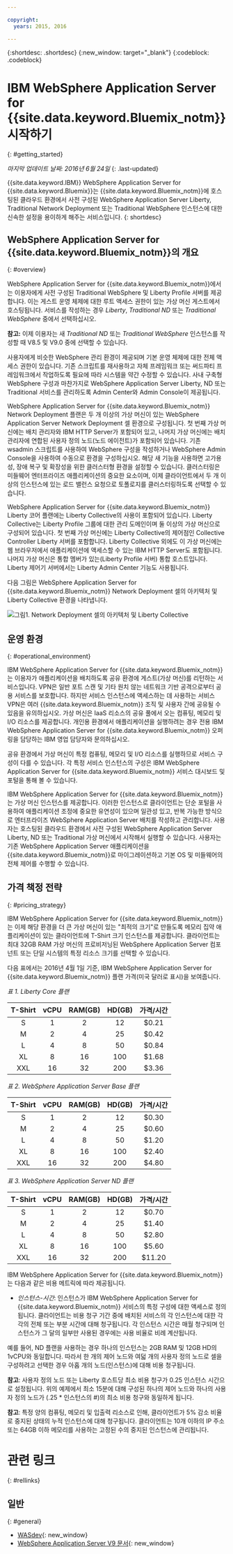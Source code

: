```yaml
---

copyright:
  years: 2015, 2016

---
```


{:shortdesc: .shortdesc}
{:new_window: target="_blank"}
{:codeblock: .codeblock}

# IBM WebSphere Application Server for {{site.data.keyword.Bluemix_notm}} 시작하기
{: #getting_started}

*마지막 업데이트 날짜: 2016년 6월 24일*
{: .last-updated}

{{site.data.keyword.IBM}} WebSphere Application Server for {{site.data.keyword.Bluemix}}는 {{site.data.keyword.Bluemix_notm}}에 호스팅된 클라우드 환경에서 사전 구성된 WebSphere Application Server Liberty, Traditional Network Deployment 또는 Traditional WebSphere 인스턴스에 대한 신속한 설정을 용이하게 해주는 서비스입니다.
{: shortdesc}

## WebSphere Application Server for {{site.data.keyword.Bluemix_notm}}의 개요
{: #overview}

WebSphere Application Server for {{site.data.keyword.Bluemix_notm}}에서는 이용자에게 사전 구성된 Traditional WebSphere 및 Liberty Profile 서버를 제공합니다. 이는 게스트 운영 체제에 대한 루트 액세스 권한이
있는 가상 머신 게스트에서 호스팅됩니다. 서비스를 작성하는 경우 *Liberty*, *Traditional ND* 또는 *Traditional WebSphere* 중에서 선택하십시오. 

**참고:** 이제 이용자는 새 *Traditional ND* 또는 *Traditional WebSphere* 인스턴스를 작성할 때 V8.5 및 V9.0 중에 선택할 수 있습니다. 

사용자에게 비슷한 WebSphere 관리 환경이 제공되며 기본 운영 체제에 대한
전체 액세스 권한이 있습니다. 기존 스크립트를 재사용하고 자체 프레임워크 또는 써드파티
프레임워크에서 작업하도록 필요에 따라 시스템을 약간 수정할 수 있습니다. 사내 구축형 WebSphere 구성과 마찬가지로 WebSphere Application Server Liberty, ND 또는 Traditional 서비스를 관리하도록 Admin Center와 Admin Console이 제공됩니다.

WebSphere Application Server for {{site.data.keyword.Bluemix_notm}} Network Deployment 플랜은 두 개 이상의 가상 머신이 있는 WebSphere Application Server Network Deployment 셀 환경으로 구성됩니다. 첫 번째 가상 머신에는 배치 관리자와 IBM HTTP Server가 포함되어 있고, 나머지 가상 머신에는 배치 관리자에 연합된 사용자 정의 노드(노드 에이전트)가 포함되어 있습니다. 기존 wsadmin 스크립트를 사용하여 WebSphere 구성을 작성하거나
WebSphere Admin Console을 사용하여 수동으로 환경을 구성하십시오. 해당 새 기능을
사용하면 고가용성, 장애 복구 및 확장성을 위한 클러스터형 환경을 설정할 수 있습니다. 클러스터링은
미들웨어 엔터프라이즈 애플리케이션의 중요한 요소이며, 이제 클라이언트에서 두 개 이상의
인스턴스에 있는 로드 밸런스 요청으로 토폴로지를 클러스터링하도록 선택할 수 있습니다.


WebSphere Application Server for {{site.data.keyword.Bluemix_notm}} Liberty 코어 플랜에는 Liberty Collective의 사용이 포함되어 있습니다. Liberty Collective는 Liberty Profile 그룹에 대한 관리 도메인이며 둘 이상의 가상 머신으로 구성되어 있습니다. 첫 번째
가상 머신에는 Liberty Collective의 제어점인 Collective Controller Liberty 서버를
포함합니다. Liberty Collective 외에도 이 가상 머신에는 웹 브라우저에서
애플리케이션에 액세스할 수 있는 IBM HTTP Server도 포함됩니다. 나머지
가상 머신은 통합 멤버가 있는(Liberty Profile 서버) 통합
호스트입니다. Liberty 제어기 서버에서는 Liberty Admin Center 기능도 사용됩니다.

다음 그림은 WebSphere Application Server for {{site.data.keyword.Bluemix_notm}} Network Deployment 셀의 아키텍처 및 Liberty Collective 환경을 나타냅니다.

![그림1. Network Deployment 셀의 아키텍처 및 Liberty Collective](images/CellCollectiveDiagram.gif)

## 운영 환경
{: #operational_environment}

IBM WebSphere Application Server for {{site.data.keyword.Bluemix_notm}}는 이용자가 애플리케이션을 배치하도록 공유 환경에 게스트(가상 머신)를 리턴하는 서비스입니다. VPN은
일반 포트 스캔 및 기타 원치 않는 네트워크 기반 공격으로부터 공용 서비스를 보호합니다.
하지만 서비스 인스턴스에 액세스하는 데 사용하는 서비스 VPN은 여러 {{site.data.keyword.Bluemix_notm}} 조직 및 사용자 간에 공유될 수 있음을 유의하십시오. 가상 머신은 IaaS 리소스의 공유 풀에서 오는 컴퓨팅, 메모리 및 I/O 리소스를 제공합니다. 개인용 환경에서 애플리케이션을 실행하려는 경우 전용 IBM WebSphere Application Server for {{site.data.keyword.Bluemix_notm}} 오퍼링을 담당하는 IBM 영업 담당자와 문의하십시오. 

공유 환경에서 가상 머신이 특정 컴퓨팅, 메모리 및 I/O 리소스를 실행하므로
서비스 구성이 다를 수 있습니다. 각 특정 서비스 인스턴스의 구성은 IBM WebSphere Application Server for {{site.data.keyword.Bluemix_notm}} 서비스 대시보드 및 포털을 통해 볼 수 있습니다.

IBM WebSphere Application Server for {{site.data.keyword.Bluemix_notm}}는 가상 머신 인스턴스를 제공합니다. 이러한 인스턴스로 클라이언트는 단순 포털을 사용하여 애플리케이션 조정에 중요한 유연성이 있으며 일관성 있고, 반복 가능한 방식으로 엔터프라이즈 WebSphere Application Server 배치를 작성하고 관리합니다. 사용자는 호스팅된 클라우드 환경에서 사전 구성된 WebSphere Application Server Liberty, ND 또는 Traditional 가상 머신에서 시작해서 실행할 수 있습니다. 사용자는 기존 WebSphere Application Server 애플리케이션을 {{site.data.keyword.Bluemix_notm}}로 마이그레이션하고 기본 OS 및 미들웨어의 전체 제어를 수행할 수 있습니다. 

## 가격 책정 전략
{: #pricing_strategy}

IBM WebSphere Application Server for {{site.data.keyword.Bluemix_notm}}는 이제 해당 환경을 더 큰 가상 머신이 있는 "최적의 크기"로 만들도록 메모리 집약 애플리케이션이 있는 클라이언트에 T-Shirt 크기 인스턴스를 제공합니다. 클라이언트는 최대 32GB RAM 가상 머신의 프로비저닝된 WebSphere Application Server 컴포넌트 또는 단일 시스템의 특정 리소스 크기를 선택할 수 있습니다.

다음 표에서는 2016년 4월 1일 기준, IBM WebSphere Application Server for {{site.data.keyword.Bluemix_notm}} 플랜 가격(미국 달러로 표시)을 보여줍니다.

*표 1. Liberty Core 플랜*

| **T-Shirt** | **vCPU** | **RAM(GB)** | **HD(GB)** | **가격/시간** |       
|:-------------:|:----------:|:--------------:|:-------------:|:--------------:|
| S | 1 | 2 | 12 | $0.21 |
| M | 2 | 4 | 25 | $0.42 |
| L | 4 | 8 | 50 | $0.84 |
| XL | 8 | 16 | 100 | $1.68 |
| XXL | 16 | 32 | 200 | $3.36 |

*표 2. WebSphere Application Server Base 플랜*

| **T-Shirt** | **vCPU** | **RAM(GB)** | **HD(GB)** | **가격/시간** |       
|:-------------:|:----------:|:--------------:|:-------------:|:--------------:|
| S | 1 | 2 | 12 | $0.30 |
| M | 2 | 4 | 25 | $0.60 |
| L | 4 | 8 | 50 | $1.20 |
| XL | 8 | 16 | 100 | $2.40 |
| XXL | 16 | 32 | 200 | $4.80 |

*표 3. WebSphere Application Server ND 플랜*

| **T-Shirt** | **vCPU** | **RAM(GB)** | **HD(GB)** | **가격/시간** |       
|:-------------:|:----------:|:--------------:|:-------------:|:--------------:|
| S | 1 | 2 | 12 | $0.70 |
| M | 2 | 4 | 25 | $1.40 |
| L | 4 | 8 | 50 | $2.80 |
| XL | 8 | 16 | 100 | $5.60 |
| XXL | 16 | 32 | 200 | $11.20 |

<p></p>

IBM WebSphere Application Server for {{site.data.keyword.Bluemix_notm}}는 다음과 같은 비용 메트릭에 따라 제공됩니다. 

*  *인스턴스-시간*: 인스턴스가 IBM WebSphere Application Server for {{site.data.keyword.Bluemix_notm}} 서비스의 특정 구성에 대한 액세스로 정의됩니다. 클라이언트는 비용 청구 기간 중에 배치된 서비스의 각 인스턴스에 대한 각각의 전체 또는 부분 시간에 대해 청구됩니다. 각 인스턴스 시간은 매월 청구되며 인스턴스가 그 달의 일부만 사용된 경우에는 사용 비율로 비례 계산됩니다. 

예를 들어, ND 플랜을 사용하는 경우 하나의 인스턴스는 2GB RAM 및 12GB HD의 1vCPU와 동일합니다. 따라서 한 개의 제어 노드와 여덟 개의 사용자 정의 노드로 셀을 구성하려고 선택한 경우 아홉 개의 노드(인스턴스)에 대해 비용 청구됩니다.

**참고**: 사용자 정의 노드 또는 Liberty 호스트당 최소 비용 청구가 0.25 인스턴스 시간으로 설정됩니다. 위의 예제에서 최소 15분에 대해 구성된 하나의 제어 노드와 하나의 사용자 정의 노드가 (.25 * 인스턴스의 #)의 최소 비용 청구와 동일하게 됩니다.

**참고**: 특정 양의 컴퓨팅, 메모리 및 입출력 리소스로 인해, 클라이언트가 5% 감소 비율로 중지된 상태의 누적 인스턴스에 대해 청구됩니다. 클라이언트는 10개 이하의 IP 주소 또는 64GB 이하 메모리를 사용하는 고정된 수의 중지된 인스턴스에 관리됩니다. 

# 관련 링크
{: #rellinks}
## 일반
{: #general}
* [WASdev](https://developer.ibm.com/wasdev/){: new_window}
* [WebSphere Application Server V9 문서](http://www.ibm.com/support/knowledgecenter/SSEQTP_9.0.0/as_ditamaps/was900_welcome_base.html){: new_window}

